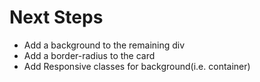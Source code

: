 # Next Steps

- Add a background to the remaining div
- Add a border-radius to the card
- Add Responsive classes for background(i.e. container)